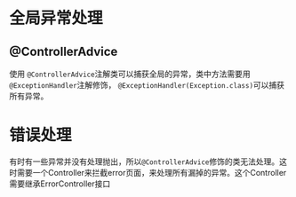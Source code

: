 # 全局异常处理
## @ControllerAdvice
使用
`@ControllerAdvice`注解类可以捕获全局的异常，类中方法需要用`@ExceptionHandler`注解修饰，
`@ExceptionHandler(Exception.class)`可以捕获所有异常。

# 错误处理
有时有一些异常并没有处理抛出，所以`@ControllerAdvice`修饰的类无法处理。这时需要一个Controller来拦截error页面，来处理所有漏掉的异常。这个Controller需要继承ErrorController接口



